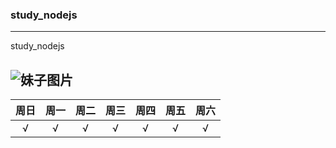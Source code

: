 ### study_nodejs
---
study_nodejs

![妹子图片](http://cdn.duitang.com/uploads/item/201605/14/20160514210041_fQd3u.jpeg)
---
|周日|周一|周二|周三|周四|周五|周六|
|:----:|:----:|:----:|:----:|:----:|:----:|:----:|
|√|√|√|√|√|√|√|
